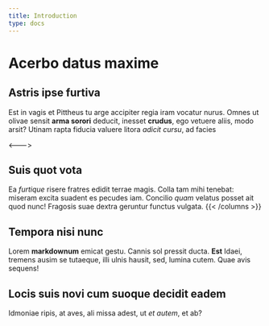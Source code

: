 ```yaml
---
title: Introduction
type: docs
---
```


# Acerbo datus maxime

## Astris ipse furtiva

Est in vagis et Pittheus tu arge accipiter regia iram vocatur nurus. Omnes ut
olivae sensit **arma sorori** deducit, inesset **crudus**, ego vetuere aliis,
modo arsit? Utinam rapta fiducia valuere litora _adicit cursu_, ad facies

<--->

## Suis quot vota

Ea _furtique_ risere fratres edidit terrae magis. Colla tam mihi tenebat:
miseram excita suadent es pecudes iam. Concilio _quam_ velatus posset ait quod
nunc! Fragosis suae dextra geruntur functus vulgata.
{{< /columns >}}


## Tempora nisi nunc

Lorem **markdownum** emicat gestu. Cannis sol pressit ducta. **Est** Idaei,
tremens ausim se tutaeque, illi ulnis hausit, sed, lumina cutem. Quae avis
sequens!


## Locis suis novi cum suoque decidit eadem

Idmoniae ripis, at aves, ali missa adest, ut _et autem_, et ab?
